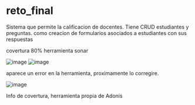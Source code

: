 # reto_final
 Sistema que permite la calificacion de docentes. Tiene CRUD estudiantes y preguntas. como creacion de formularios asociados a estudiantes con sus respuestas


covertura 80%  herramienta sonar


![image](https://user-images.githubusercontent.com/72110479/229005273-5d365221-37ae-4633-96a3-328bee1eb6f8.png)
![image](https://user-images.githubusercontent.com/72110479/229005287-dda0d656-632d-4eac-a4f4-4e78bcf306b0.png)


aparece un error en la herramienta, proximamente lo corregire.



![image](https://user-images.githubusercontent.com/72110479/229007753-3a921a5b-e7bc-43fa-a114-2e560787c236.png)



Info de covertura, herramienta propia de Adonis
